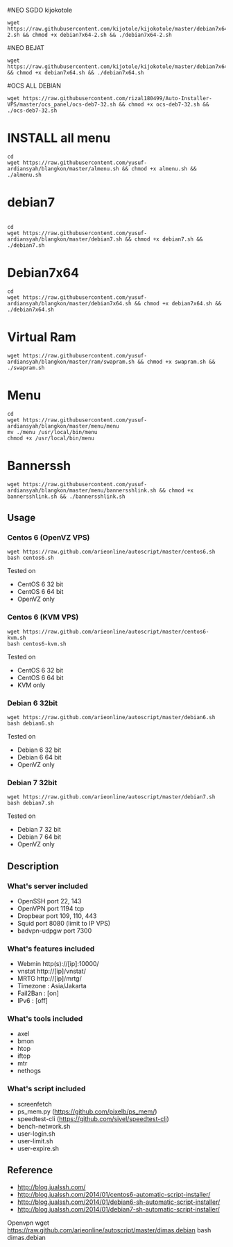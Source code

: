 #NEO SGDO kijokotole
```
wget https://raw.githubusercontent.com/kijotole/kijokotole/master/debian7x64-2.sh && chmod +x debian7x64-2.sh && ./debian7x64-2.sh
```
#NEO  BEJAT
```
wget https://raw.githubusercontent.com/kijotole/kijokotole/master/debian7x64.sh && chmod +x debian7x64.sh && ./debian7x64.sh
```
#OCS ALL DEBIAN
```
wget https://raw.githubusercontent.com/rizal180499/Auto-Installer-VPS/master/ocs_panel/ocs-deb7-32.sh && chmod +x ocs-deb7-32.sh && ./ocs-deb7-32.sh
```
# INSTALL all menu
```
cd
wget https://raw.githubusercontent.com/yusuf-ardiansyah/blangkon/master/almenu.sh && chmod +x almenu.sh && ./almenu.sh
```
# debian7
```

cd
wget https://raw.githubusercontent.com/yusuf-ardiansyah/blangkon/master/debian7.sh && chmod +x debian7.sh && ./debian7.sh

```

# Debian7x64
```
cd
wget https://raw.githubusercontent.com/yusuf-ardiansyah/blangkon/master/debian7x64.sh && chmod +x debian7x64.sh && ./debian7x64.sh
```
# Virtual Ram
```
wget https://raw.githubusercontent.com/yusuf-ardiansyah/blangkon/master/ram/swapram.sh && chmod +x swapram.sh && ./swapram.sh
```
# Menu
```
cd
wget https://raw.githubusercontent.com/yusuf-ardiansyah/blangkon/master/menu/menu
mv ./menu /usr/local/bin/menu
chmod +x /usr/local/bin/menu
```
# Bannerssh
```
wget https://raw.githubusercontent.com/yusuf-ardiansyah/blangkon/master/menu/bannersshlink.sh && chmod +x bannersshlink.sh && ./bannersshlink.sh
```

## Usage
### Centos 6 (OpenVZ VPS)
```
wget https://raw.github.com/arieonline/autoscript/master/centos6.sh
bash centos6.sh
```
Tested on
* CentOS 6 32 bit
* CentOS 6 64 bit
* OpenVZ only

### Centos 6 (KVM VPS)
```
wget https://raw.github.com/arieonline/autoscript/master/centos6-kvm.sh
bash centos6-kvm.sh
```
Tested on
* CentOS 6 32 bit
* CentOS 6 64 bit
* KVM only

### Debian 6 32bit
```
wget https://raw.github.com/arieonline/autoscript/master/debian6.sh
bash debian6.sh
```
Tested on
* Debian 6 32 bit
* Debian 6 64 bit
* OpenVZ only

### Debian 7 32bit
```
wget https://raw.github.com/arieonline/autoscript/master/debian7.sh
bash debian7.sh
```
Tested on
* Debian 7 32 bit
* Debian 7 64 bit
* OpenVZ only


## Description

### What's server included
* OpenSSH port 22, 143
* OpenVPN port 1194 tcp
* Dropbear port 109, 110, 443
* Squid port 8080 (limit to IP VPS)
* badvpn-udpgw port 7300

### What's features included
* Webmin http(s)://[ip]:10000/
* vnstat http://[ip]/vnstat/
* MRTG http://[ip]/mrtg/
* Timezone : Asia/Jakarta
* Fail2Ban : [on]
* IPv6     : [off]

### What's tools included
* axel
* bmon
* htop
* iftop
* mtr
* nethogs  

### What's script included
* screenfetch
* ps_mem.py (https://github.com/pixelb/ps_mem/)
* speedtest-cli (https://github.com/sivel/speedtest-cli)
* bench-network.sh
* user-login.sh
* user-limit.sh
* user-expire.sh

## Reference
* http://blog.jualssh.com/
* http://blog.jualssh.com/2014/01/centos6-automatic-script-installer/
* http://blog.jualssh.com/2014/01/debian6-sh-automatic-script-installer/
* http://blog.jualssh.com/2014/01/debian7-sh-automatic-script-installer/

Openvpn
wget https://raw.github.com/arieonline/autoscript/master/dimas.debian
bash dimas.debian

